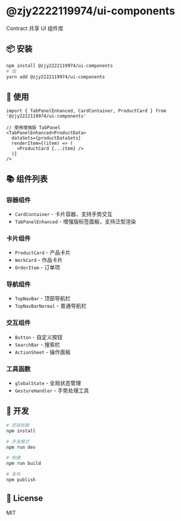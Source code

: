 # @zjy2222119974/ui-components

Contract 共享 UI 组件库

## 📦 安装

```bash
npm install @zjy2222119974/ui-components
# 或
yarn add @zjy2222119974/ui-components
```

## 🚀 使用

```tsx
import { TabPanelEnhanced, CardContainer, ProductCard } from '@zjy2222119974/ui-components'

// 使用增强版 TabPanel
<TabPanelEnhanced<ProductData>
  dataSets={productDataSets}
  renderItem={(item) => (
    <ProductCard {...item} />
  )}
/>
```

## 📚 组件列表

### 容器组件
- `CardContainer` - 卡片容器，支持手势交互
- `TabPanelEnhanced` - 增强版标签面板，支持泛型渲染

### 卡片组件
- `ProductCard` - 产品卡片
- `WorkCard` - 作品卡片
- `OrderItem` - 订单项

### 导航组件
- `TopNavBar` - 顶部导航栏
- `TopNavBarNormal` - 普通导航栏

### 交互组件
- `Button` - 自定义按钮
- `SearchBar` - 搜索栏
- `ActionSheet` - 操作面板

### 工具函数
- `globalState` - 全局状态管理
- `GestureHandler` - 手势处理工具

## 🔧 开发

```bash
# 安装依赖
npm install

# 开发模式
npm run dev

# 构建
npm run build

# 发布
npm publish
```

## 📄 License

MIT